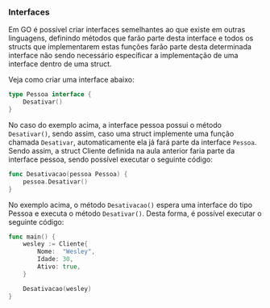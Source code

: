 ### Interfaces

Em GO é possível criar interfaces semelhantes ao que existe em outras linguagens, definindo métodos que farão parte
desta interface e todos os structs que implementarem estas funções farão parte desta determinada interface não sendo
necessário específicar a implementação de uma interface dentro de uma struct.

Veja como criar uma interface abaixo:

```GO
type Pessoa interface {
	Desativar()
}
```

No caso do exemplo acima, a interface pessoa possui o método `Desativar()`, sendo assim, caso uma struct implemente
uma função chamada `Desativar`, automaticamente ela já fará parte da interface `Pessoa`. Sendo assim, a struct Cliente
definida na aula anterior faria parte da interface pessoa, sendo possível executar o seguinte código:

```GO
func Desativacao(pessoa Pessoa) {
	pessoa.Desativar()
}
```

No exemplo acima, o método `Desativacao()` espera uma interface do tipo Pessoa e executa o método `Desativar()`. Desta
forma, é possível executar o seguinte código:

```GO
func main() {
	wesley := Cliente{
		Nome:  "Wesley",
		Idade: 30,
		Ativo: true,
	}

	Desativacao(wesley)
}
```
